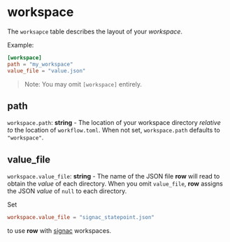 # workspace

The `worksapce` table describes the layout of your *workspace*.

Example:
```toml
[workspace]
path = "my_workspace"
value_file = "value.json"
```

> Note: You may omit `[workspace]` entirely.

## path

`workspace.path`: **string** - The location of your workspace directory *relative
to* the location of `workflow.toml`. When not set, `workspace.path` defaults to
`"workspace"`.

## value_file

`workspace.value_file`: **string** - The name of the JSON file **row** will read to
obtain the *value* of each directory. When you omit `value_file`, **row** assigns the
JSON *value* of `null` to each directory.

Set
```toml
workspace.value_file = "signac_statepoint.json"
```
to use **row** with [signac](https://signac.io) workspaces.

